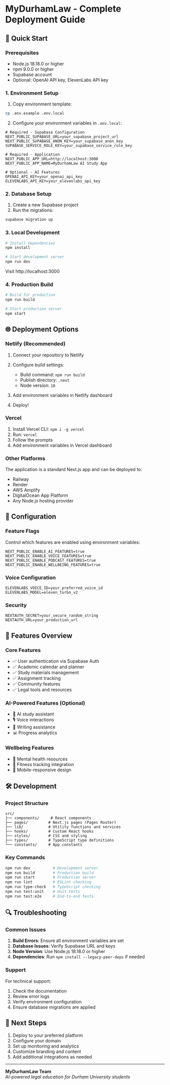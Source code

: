 # MyDurhamLaw - Complete Deployment Guide

## 🚀 Quick Start

### Prerequisites
- Node.js 18.18.0 or higher
- npm 9.0.0 or higher
- Supabase account
- Optional: OpenAI API key, ElevenLabs API key

### 1. Environment Setup

1. Copy environment template:
```bash
cp .env.example .env.local
```

2. Configure your environment variables in `.env.local`:
```env
# Required - Supabase Configuration
NEXT_PUBLIC_SUPABASE_URL=your_supabase_project_url
NEXT_PUBLIC_SUPABASE_ANON_KEY=your_supabase_anon_key
SUPABASE_SERVICE_ROLE_KEY=your_supabase_service_role_key

# Required - Application
NEXT_PUBLIC_APP_URL=http://localhost:3000
NEXT_PUBLIC_APP_NAME=MyDurhamLaw AI Study App

# Optional - AI Features
OPENAI_API_KEY=your_openai_api_key
ELEVENLABS_API_KEY=your_elevenlabs_api_key
```

### 2. Database Setup

1. Create a new Supabase project
2. Run the migrations:
```bash
supabase migration up
```

### 3. Local Development

```bash
# Install dependencies
npm install

# Start development server
npm run dev
```

Visit http://localhost:3000

### 4. Production Build

```bash
# Build for production
npm run build

# Start production server
npm start
```

## 🌐 Deployment Options

### Netlify (Recommended)

1. Connect your repository to Netlify
2. Configure build settings:
   - Build command: `npm run build`
   - Publish directory: `.next`
   - Node version: `18`

3. Add environment variables in Netlify dashboard
4. Deploy!

### Vercel

1. Install Vercel CLI: `npm i -g vercel`
2. Run: `vercel`
3. Follow the prompts
4. Add environment variables in Vercel dashboard

### Other Platforms

The application is a standard Next.js app and can be deployed to:
- Railway
- Render
- AWS Amplify
- DigitalOcean App Platform
- Any Node.js hosting provider

## 🔧 Configuration

### Feature Flags

Control which features are enabled using environment variables:

```env
NEXT_PUBLIC_ENABLE_AI_FEATURES=true
NEXT_PUBLIC_ENABLE_VOICE_FEATURES=true
NEXT_PUBLIC_ENABLE_PODCAST_FEATURES=true
NEXT_PUBLIC_ENABLE_WELLBEING_FEATURES=true
```

### Voice Configuration

```env
ELEVENLABS_VOICE_ID=your_preferred_voice_id
ELEVENLABS_MODEL=eleven_turbo_v2
```

### Security

```env
NEXTAUTH_SECRET=your_secure_random_string
NEXTAUTH_URL=your_production_url
```

## 📱 Features Overview

### Core Features
- ✅ User authentication via Supabase Auth
- ✅ Academic calendar and planner
- ✅ Study materials management
- ✅ Assignment tracking
- ✅ Community features
- ✅ Legal tools and resources

### AI-Powered Features (Optional)
- 🤖 AI study assistant
- 🎙️ Voice interactions
- 📝 Writing assistance
- 📊 Progress analytics

### Wellbeing Features
- 💚 Mental health resources
- 🏃 Fitness tracking integration
- 📱 Mobile-responsive design

## 🛠️ Development

### Project Structure
```
src/
├── components/     # React components
├── pages/         # Next.js pages (Pages Router)
├── lib/           # Utility functions and services
├── hooks/         # Custom React hooks
├── styles/        # CSS and styling
├── types/         # TypeScript type definitions
└── constants/     # App constants
```

### Key Commands

```bash
npm run dev          # Development server
npm run build        # Production build
npm run start        # Production server
npm run lint         # ESLint checking
npm run type-check   # TypeScript checking
npm run test:unit    # Unit tests
npm run test:e2e     # End-to-end tests
```

## 🔍 Troubleshooting

### Common Issues

1. **Build Errors**: Ensure all environment variables are set
2. **Database Issues**: Verify Supabase URL and keys
3. **Node Version**: Use Node.js 18.18.0 or higher
4. **Dependencies**: Run `npm install --legacy-peer-deps` if needed

### Support

For technical support:
1. Check the documentation
2. Review error logs
3. Verify environment configuration
4. Ensure database migrations are applied

## 🎯 Next Steps

1. Deploy to your preferred platform
2. Configure your domain
3. Set up monitoring and analytics
4. Customize branding and content
5. Add additional integrations as needed

---

**MyDurhamLaw Team**  
*AI-powered legal education for Durham University students*